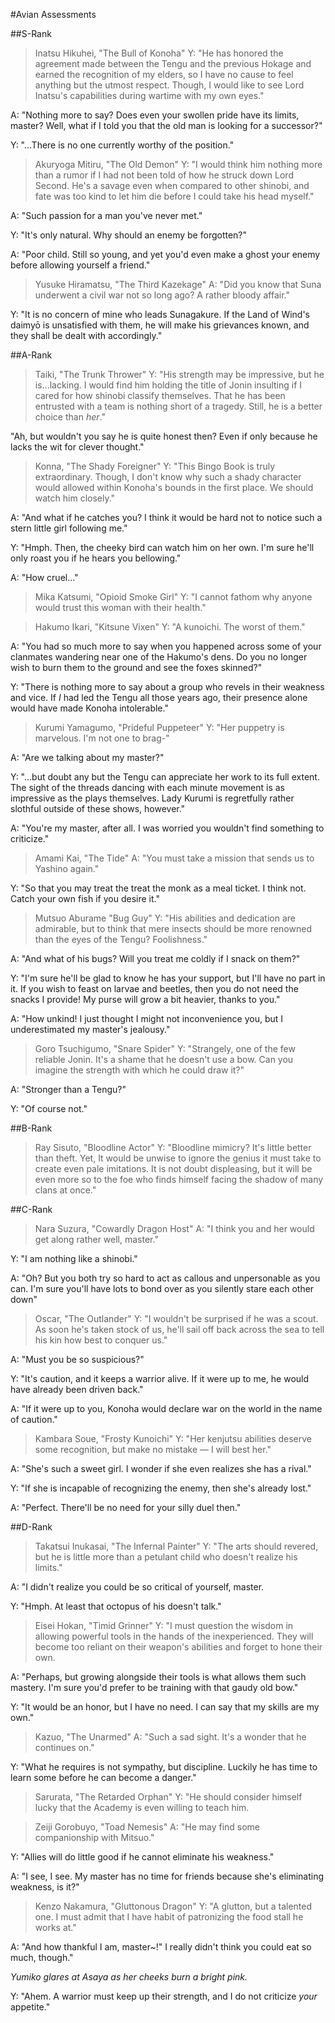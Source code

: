 #Avian Assessments

##S-Rank
>Inatsu Hikuhei, "The Bull of Konoha"
Y: "He has honored the agreement made between the Tengu and the previous Hokage and earned the recognition of my elders, so I have no cause to feel anything but the utmost respect. Though, I would like to see Lord Inatsu's capabilities during wartime with my own eyes."

A: "Nothing more to say? Does even your swollen pride have its limits, master? Well, what if I told you that the old man is looking for a successor?"

Y: "...There is no one currently worthy of the position."

>Akuryoga Mitiru, "The Old Demon"
Y: "I would think him nothing more than a rumor if I had not been told of how he struck down Lord Second. He's a savage even when compared to other shinobi, and fate was too kind to let him die before I could take his head myself."

A: "Such passion for a man you've never met."

Y: "It's only natural. Why should an enemy be forgotten?"

A: "Poor child. Still so young, and yet you'd even make a ghost your enemy before allowing yourself a friend."

>Yusuke Hiramatsu, "The Third Kazekage"
A: "Did you know that Suna underwent a civil war not so long ago? A rather bloody affair."

Y: "It is no concern of mine who leads Sunagakure. If the Land of Wind's daimyō is unsatisfied with them, he will make his grievances known, and they shall be dealt with accordingly."

##A-Rank
>Taiki, "The Trunk Thrower"
Y: "His strength may be impressive, but he is...lacking. I would find him holding the title of Jonin insulting if I cared for how shinobi classify themselves. That he has been entrusted with a team is nothing short of a tragedy. Still, he is a better choice than *her*."

"Ah, but wouldn't you say he is quite honest then? Even if only because he lacks the wit for clever thought."

>Konna, "The Shady Foreigner"
Y: "This Bingo Book is truly extraordinary. Though, I don't know why such a shady character would allowed within Konoha's bounds in the first place. We should watch him closely."

A: "And what if he catches you? I think it would be hard not to notice such a stern little girl following me."

Y: "Hmph. Then, the cheeky bird can watch him on her own. I'm sure he'll only roast you if he hears you bellowing."

A: "How cruel..."

>Mika Katsumi, "Opioid Smoke Girl"
Y: "I cannot fathom why anyone would trust this woman with their health."

>Hakumo Ikari, "Kitsune Vixen"
Y: "A kunoichi. The worst of them."

A: "You had so much more to say when you happened across some of your clanmates wandering near one of the Hakumo's dens. Do you no longer wish to burn them to the ground and see the foxes skinned?"

Y: "There is nothing more to say about a group who revels in their weakness and vice. If *I* had led the Tengu all those years ago, their presence alone would have made Konoha intolerable."

>Kurumi Yamagumo, "Prideful Puppeteer"
Y: "Her puppetry is marvelous. I'm not one to brag-"

A: "Are we talking about my master?"

Y: "...but doubt any but the Tengu can appreciate her work to its full extent. The sight of the threads dancing with each minute movement is as impressive as the plays themselves. Lady Kurumi is regretfully rather slothful outside of these shows, however."

A: "You're my master, after all. I was worried you wouldn't find something to criticize."

>Amami Kai, "The Tide"
A: "You must take a mission that sends us to Yashino again."

Y: "So that you may treat the treat the monk as a meal ticket. I think not. Catch your own fish if you desire it."

>Mutsuo Aburame "Bug Guy"
Y: "His abilities and dedication are admirable, but to think that mere insects should be more renowned than the eyes of the Tengu? Foolishness."

A: "And what of his bugs? Will you treat me coldly if I snack on them?"

Y: "I'm sure he'll be glad to know he has your support, but I'll have no part in it. If you wish to feast on larvae and beetles, then you do not need the snacks I provide! My purse will grow a bit heavier, thanks to you."

A: "How unkind! I just thought I might not inconvenience you, but I underestimated my master's jealousy."

>Goro Tsuchigumo, "Snare Spider"
Y: "Strangely, one of the few reliable Jonin. It's a shame that he doesn't use a bow. Can you imagine the strength with which he could draw it?"

A: "Stronger than a Tengu?"

Y: "Of course not."

##B-Rank
>Ray Sisuto, "Bloodline Actor"
Y: "Bloodline mimicry? It's little better than theft. Yet, It would be unwise to ignore the genius it must take to create even pale imitations. It is not doubt displeasing, but it will be even more so to the foe who finds himself facing the shadow of many clans at once."

##C-Rank
>Nara Suzura, "Cowardly Dragon Host"
A: "I think you and her would get along rather well, master."

Y: "I am nothing like a shinobi."

A: "Oh? But you both try so hard to act as callous and unpersonable as you can. I'm sure you'll have lots to bond over as you silently stare each other down"

>Oscar, "The Outlander"
Y: "I wouldn't be surprised if he was a scout. As soon he's taken stock of us, he'll sail off back across the sea to tell his kin how best to conquer us."

A: "Must you be so suspicious?"

Y: "It's caution, and it keeps a warrior alive. If it were up to me, he would have already been driven back."

A: "If it were up to you, Konoha would declare war on the world in the name of caution."

>Kambara Soue, "Frosty Kunoichi"
Y: "Her kenjutsu abilities deserve some recognition, but make no mistake — I will best her."

A: "She's such a sweet girl. I wonder if she even realizes she has a rival."

Y: "If she is incapable of recognizing the enemy, then she's already lost."

A: "Perfect. There'll be no need for your silly duel then."

##D-Rank
>Takatsui Inukasai, "The Infernal Painter"
Y: "The arts should revered, but he is little more than a petulant child who doesn't realize his limits."

A: "I didn't realize you could be so critical of yourself, master.

Y: "Hmph. At least that octopus of his doesn't talk."

>Eisei Hokan, "Timid Grinner"
Y: "I must question the wisdom in allowing powerful tools in the hands of the inexperienced. They will become too reliant on their weapon's abilities and forget to hone their own.

A: "Perhaps, but growing alongside their tools is what allows them such mastery. I'm sure you'd prefer to be training with that gaudy old bow."

Y: "It would be an honor, but I have no need. I can say that my skills are my own."

>Kazuo, "The Unarmed"
A: "Such a sad sight. It's a wonder that he continues on."

Y: "What he requires is not sympathy, but discipline. Luckily he has time to learn some before he can become a danger."

>Sarurata, "The Retarded Orphan"
Y: "He should consider himself lucky that the Academy is even willing to teach him.

>Zeiji Gorobuyo, "Toad Nemesis"
A: "He may find some companionship with Mitsuo."

Y: "Allies will do little good if he cannot eliminate his weakness."

A: "I see, I see. My master has no time for friends because she's eliminating weakness, is it?"

>Kenzo Nakamura, "Gluttonous Dragon"
Y: "A glutton, but a talented one. I must admit that I have habit of patronizing the food stall he works at."

A: "And how thankful I am, master~!" I really didn't think you could eat so much, though."

*Yumiko glares at Asaya as her cheeks burn a bright pink.*

Y: "Ahem. A warrior must keep up their strength, and I do not criticize *your* appetite."